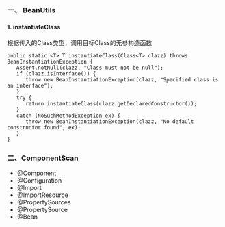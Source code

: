 ### 一、 BeanUtils

#### 1. instantiateClass

根据传入的Class类型，调用目标Class的无参构造函数

```
public static <T> T instantiateClass(Class<T> clazz) throws BeanInstantiationException {
   Assert.notNull(clazz, "Class must not be null");
   if (clazz.isInterface()) {
      throw new BeanInstantiationException(clazz, "Specified class is an interface");
   }
   try {
      return instantiateClass(clazz.getDeclaredConstructor());
   }
   catch (NoSuchMethodException ex) {
      throw new BeanInstantiationException(clazz, "No default constructor found", ex);
   }
}
```



### 二、ComponentScan

- @Component
- @Configuration
- @Import
- @ImportResource
- @PropertySources
- @PropertySource
- @Bean

